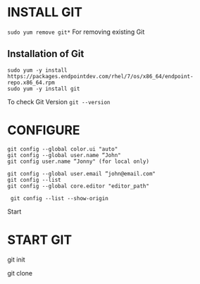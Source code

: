 
# INSTALL GIT

`sudo yum remove git*` 
For removing existing Git 

## Installation of Git 
```shell
sudo yum -y install https://packages.endpointdev.com/rhel/7/os/x86_64/endpoint-repo.x86_64.rpm
sudo yum -y install git
```
To check Git Version
`git --version`


# CONFIGURE

```
git config --global color.ui "auto"
git config --global user.name “John"
git config user.name “Jonny" (for local only)
 
git config --global user.email “john@email.com"
git config --list
git config --global core.editor "editor_path"

 git config --list --show-origin
```
Start
# START GIT

git init

git clone  <repo URL>
